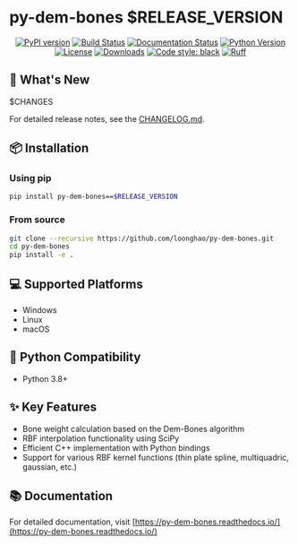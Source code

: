 # py-dem-bones $RELEASE_VERSION

<div align="center">

[![PyPI version](https://badge.fury.io/py/py-dem-bones.svg)](https://badge.fury.io/py/py-dem-bones)
[![Build Status](https://github.com/loonghao/py-dem-bones/workflows/Build%20and%20Release/badge.svg)](https://github.com/loonghao/py-dem-bones/actions)
[![Documentation Status](https://readthedocs.org/projects/py-dem-bones/badge/?version=latest)](https://py-dem-bones.readthedocs.io/en/latest/?badge=latest)
[![Python Version](https://img.shields.io/pypi/pyversions/py-dem-bones.svg)](https://pypi.org/project/py-dem-bones/)
[![License](https://img.shields.io/github/license/loonghao/py-dem-bones.svg)](https://github.com/loonghao/py-dem-bones/blob/master/LICENSE)
[![Downloads](https://static.pepy.tech/badge/py-dem-bones)](https://pepy.tech/project/py-dem-bones)
[![Code style: black](https://img.shields.io/badge/code%20style-black-000000.svg)](https://github.com/psf/black)
[![Ruff](https://img.shields.io/badge/ruff-enabled-brightgreen)](https://github.com/astral-sh/ruff)

</div>

## 🚀 What's New

$CHANGES

For detailed release notes, see the [CHANGELOG.md](https://github.com/loonghao/py-dem-bones/blob/main/CHANGELOG.md).

## 📦 Installation

### Using pip

```bash
pip install py-dem-bones==$RELEASE_VERSION
```

### From source

```bash
git clone --recursive https://github.com/loonghao/py-dem-bones.git
cd py-dem-bones
pip install -e .
```

## 💻 Supported Platforms

- Windows
- Linux
- macOS

## 🐍 Python Compatibility

- Python 3.8+

## ✨ Key Features

- Bone weight calculation based on the Dem-Bones algorithm
- RBF interpolation functionality using SciPy
- Efficient C++ implementation with Python bindings
- Support for various RBF kernel functions (thin plate spline, multiquadric, gaussian, etc.)

## 📚 Documentation

For detailed documentation, visit [https://py-dem-bones.readthedocs.io/](https://py-dem-bones.readthedocs.io/)
